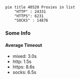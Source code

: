 
```mermaid
pie title 40520 Proxies in list
    "HTTP" : 24331
    "HTTPS": 6231
    "SOCKS" : 14876
```

### Some Info
#### Average Timeout

- mixed: 3.0s
- http: 1.5s
- https: 8.6s
- socks: 6.5s